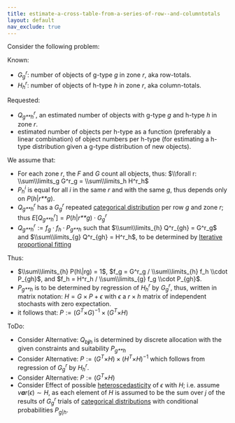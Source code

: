 ```yaml
---
title: estimate-a-cross-table-from-a-series-of-row--and-columntotals
layout: default
nav_exclude: true
---
```

Consider the following problem:

Known:

-   *G*<sub>*g*</sub><sup>*r*</sup>: number of objects of g-type *g* in
    zone *r*, aka row-totals.
-   *H*<sub>*h*</sub><sup>*r*</sup>: number of objects of h-type *h* in
    zone *r*, aka column-totals.

Requested:

-   *Q*<sub>*g**h*</sub><sup>*r*</sup>, an estimated number of objects
    with g-type *g* and h-type *h* in zone *r*.
-   estimated number of objects per h-type as a function (preferably a
    linear combination) of object numbers per h-type (for estimating a
    h-type distribution given a g-type distribution of new objects).

We assume that:

-   For each zone *r*, the *F* and *G* count all objects, thus:
    $\\forall r: \\sum\\limits_g G^r_g =  \\sum\\limits_h H^r_h$
-   *P*<sub>*h*</sub><sup>*i*</sup> is equal for all *i* in the same *r*
    and with the same *g*, thus depends only on *P*(*h*\|*r**g*).
-   *Q*<sub>*g**h*</sub><sup>*r*</sup> has a
    *G*<sub>*g*</sub><sup>*r*</sup> repeated [categorical
    distribution](http://en.wikipedia.org/wiki/Categorical_distribution)
    per row *g* and zone *r*; thus
    *E*\[*Q*<sub>*g**h*</sub><sup>*r*</sup>\] = *P*(*h*\|*r**g*) ⋅ *G*<sub>*g*</sub><sup>*r*</sup>
-   *Q*<sub>*g**h*</sub><sup>*r*</sup> := *f*<sub>*g*</sub> ⋅ *f*<sub>*h*</sub> ⋅ *P*<sub>*g**h*</sub>
    such that $\\sum\\limits_{h} Q^r_{gh} = G^r_g$ and
    $\\sum\\limits_{g} Q^r_{gh} = H^r_h$, to be determined by
    [Iterative proportional
    fitting](Iterative_proportional_fitting "wikilink")

Thus:

-   $\\sum\\limits_{h} P(h\|rg) = 1$,
    $f_g = G^r_g / \\sum\\limits_{h} f_h \\cdot P_{gh}$, and
    $f_h = H^r_h / \\sum\\limits_{g} f_g \\cdot P_{gh}$.
-   *P*<sub>*g**h*</sub> is to be determined by regression of
    *H*<sub>*h*</sub><sup>*r*</sup> by *G*<sub>*g*</sub><sup>*r*</sup>,
    thus, written in matrix notation: *H* = *G* × *P* + *ϵ* with *ϵ* a
    *r* × *h* matrix of independent stochasts with zero expectation.
-   it follows that:
    *P* := (*G*<sup>*T*</sup>×*G*)<sup>−1</sup> × (*G*<sup>*T*</sup>×*H*)

ToDo:

-   Consider Alternative: *Q*<sub>*b**j**h*</sub> is determined by
    discrete allocation with the given constraints and suitability
    *P*<sub>*g**h*</sub>
-   Consider Alternative:
    *P* := (*G*<sup>*T*</sup>×*H*) × (*H*<sup>*T*</sup>×*H*)<sup>−1</sup>
    which follows from regression of *G*<sub>*g*</sub><sup>*r*</sup> by
    *H*<sub>*h*</sub><sup>*r*</sup>.
-   Consider Alternative: *P* := (*G*<sup>*T*</sup>×*H*)
-   Consider Effect of possible
    [heteroscedasticity](http://en.wikipedia.org/wiki/Heteroscedasticity)
    of *ϵ* with *H*; i.e. assume *v**a**r*(*ϵ*) ∼ *H*, as each element
    of *H* is assumed to be the sum over *j* of the results of
    *G*<sub>*g*</sub><sup>*r*</sup> trials of [categorical
    distributions](http://en.wikipedia.org/wiki/Categorical_distribution)
    with conditional probabilities *P*<sub>*g*\|*h*</sub>.